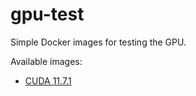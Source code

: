 # gpu-test
Simple Docker images for testing the GPU.

Available images:

* [CUDA 11.7.1](cuda11.7.1)
